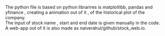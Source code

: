 The python file is based on python librarires is matplotlibb, pandas and yfinance , creating a animation out of it , of the historical  plot of the company.<br> The input of stock name , start and end date is given manually in the code.<br> A web-app out of it is also made as naiverahul/github/stock_web.io.
